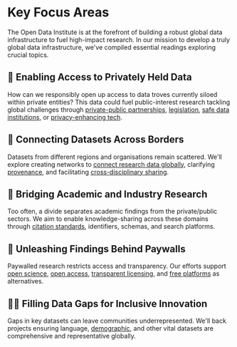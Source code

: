 # Key Focus Areas

The Open Data Institute is at the forefront of building a robust global data infrastructure to fuel high-impact research. In our mission to develop a truly global data infrastructure, we've compiled essential readings exploring crucial topics. 

## 💼 Enabling Access to Privately Held Data
How can we responsibly open up access to data troves currently siloed within private entities? This data could fuel public-interest research tackling global challenges through [private-public partnerships](https://www.data4sdgs.org/initiatives/unlocking-privately-held-data-public-good), [legislation](https://www.eu-data-act.com/), [safe data institutions](https://icebreakerone.org/open-net-zero/), or [privacy-enhancing tech](https://socialscience.one/our-facebook-partnership).

## 📡 Connecting Datasets Across Borders  
Datasets from different regions and organisations remain scattered. We'll explore creating networks to [connect research data globally](https://www.labmanager.com/global-natural-history-initiative-builds-groundbreaking-database-30028), clarifying [provenance](https://spectrum.ieee.org/data-ai), and facilitating [cross-disciplinary sharing](https://www.ncbi.nlm.nih.gov/pmc/articles/PMC4547313/).

## 🔗 Bridging Academic and Industry Research
Too often, a divide separates academic findings from the private/public sectors. We aim to enable knowledge-sharing across these domains through [citation standards](https://link.springer.com/article/10.1007/s11192-022-04398-3), identifiers, schemas, and search platforms.

## 🔐 Unleashing Findings Behind Paywalls
Paywalled research restricts access and transparency. Our efforts support [open science](https://goingdigital.oecd.org/data/notes/No13_ToolkitNote_OpenScience.pdf), [open access](https://www.ncbi.nlm.nih.gov/pmc/articles/PMC3760666/), [transparent licensing](https://dataprovenance.org/), and [free platforms](https://blogs.lse.ac.uk/impactofsocialsciences/2018/10/28/unpaywall-a-beautiful-way-to-help-everyone-get-the-research/) as alternatives.

## 🧑‍🌾 Filling Data Gaps for Inclusive Innovation  
Gaps in key datasets can leave communities underrepresented. We'll back projects ensuring language, [demographic](https://www.worldpop.org/), and other vital datasets are comprehensive and representative globally.